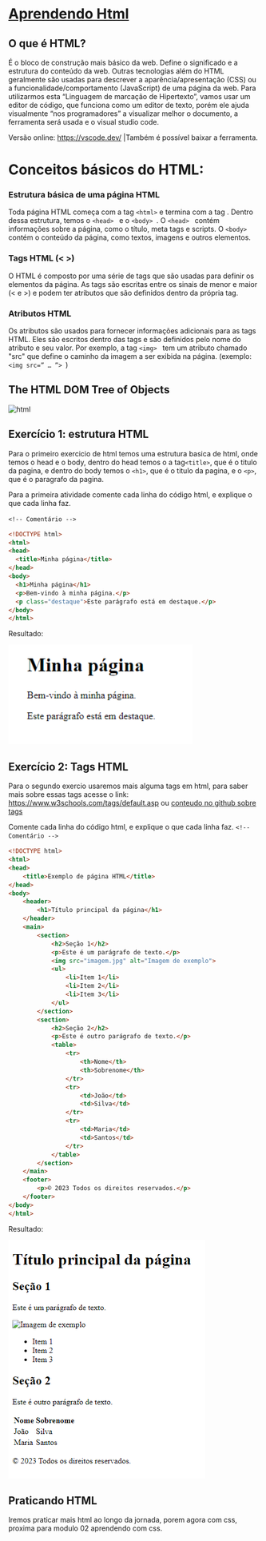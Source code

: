 # [Aprendendo Html](https://docs.google.com/presentation/d/1UqT0jXbwCmHnexhsiOe8PccYZkbgJ6hepK4zqSLSStg/edit?usp=sharing)


## O que é HTML?
É o bloco de construção mais básico da web. Define o significado e a estrutura do conteúdo da web. Outras tecnologias além do HTML geralmente são usadas para descrever a aparência/apresentação (CSS) ou a funcionalidade/comportamento (JavaScript) de uma página da web.
Para utilizarmos esta “Linguagem de marcação de Hipertexto”, vamos usar um editor de código, que funciona como um editor de texto, porém ele ajuda visualmente “nos programadores” a visualizar melhor o documento, a ferramenta será usada e o visual studio code.

Versão online: https://vscode.dev/ |Também é possível baixar a ferramenta.

# Conceitos básicos do HTML:

### Estrutura básica de uma página HTML
Toda página HTML começa com a tag ``<html>`` e termina com a tag </html>. Dentro dessa estrutura, temos o  ``<head> `` e o  ``<body> ``. O  ``<head> `` contém informações sobre a página, como o título, meta tags e scripts. O  ``<body> `` contém o conteúdo da página, como textos, imagens e outros elementos.

### Tags HTML (< >)
O HTML é composto por uma série de tags que são usadas para definir os elementos da página. As tags são escritas entre os sinais de menor e maior (< e >) e podem ter atributos que são definidos dentro da própria tag.
### Atributos HTML
Os atributos são usados para fornecer informações adicionais para as tags HTML. Eles são escritos dentro das tags e são definidos pelo nome do atributo e seu valor. Por exemplo, a tag  ``<img> `` tem um atributo chamado "src" que define o caminho da imagem a ser exibida na página. (exemplo:  ``<img src=” … ”> ``)

## The HTML DOM Tree of Objects

![html](https://www.w3schools.com/js/pic_htmltree.gif)

## Exercício 1: estrutura HTML
Para o primeiro exercicio de html temos uma estrutura basica de html, onde temos o head e o body, dentro do head temos o a tag``<title>``, que é o titulo da pagina, e dentro do body temos o ``<h1>``, que é o titulo da pagina, e o ``<p>``, que é o paragrafo da pagina.

Para a primeira atividade comente cada linha do código html, e explique o que cada linha faz.

``<!-- Comentário -->``

```html
<!DOCTYPE html>
<html>
<head>
  <title>Minha página</title>
</head>
<body>
  <h1>Minha página</h1>
  <p>Bem-vindo à minha página.</p>
  <p class="destaque">Este parágrafo está em destaque.</p>
</body>
</html>
```
Resultado: 

![atividade_01](modulos/img/atividade_01.png)

## Exercício 2: Tags HTML
Para o segundo exercio usaremos mais alguma tags em html, para saber mais sobre essas tags acesse o link: https://www.w3schools.com/tags/default.asp ou [conteudo no github sobre tags](https://github.com/Pquar/PROJETOS-COM-HTML_CSS_JAVASCRIPT/tree/master/APRENDENDO%20html/exercicio%202%20(Tags))

Comente cada linha do código html, e explique o que cada linha faz.
``<!-- Comentário -->``

```html
<!DOCTYPE html>
<html>
<head>
	<title>Exemplo de página HTML</title>
</head>
<body>
	<header>
		<h1>Título principal da página</h1>
	</header>
	<main>
		<section>
			<h2>Seção 1</h2>
			<p>Este é um parágrafo de texto.</p>
			<img src="imagem.jpg" alt="Imagem de exemplo">
			<ul>
				<li>Item 1</li>
				<li>Item 2</li>
				<li>Item 3</li>
			</ul>
		</section>
		<section>
			<h2>Seção 2</h2>
			<p>Este é outro parágrafo de texto.</p>
			<table>
				<tr>
					<th>Nome</th>
					<th>Sobrenome</th>
				</tr>
				<tr>
					<td>João</td>
					<td>Silva</td>
				</tr>
				<tr>
					<td>Maria</td>
					<td>Santos</td>
				</tr>
			</table>
		</section>
	</main>
	<footer>
		<p>© 2023 Todos os direitos reservados.</p>
	</footer>
</body>
</html>

```
Resultado:

![atividade_02](modulos/img/atividade_02.png)


## Praticando HTML

Iremos praticar mais html ao longo da jornada, porem agora com css, proxima para modulo 02 aprendendo com css.